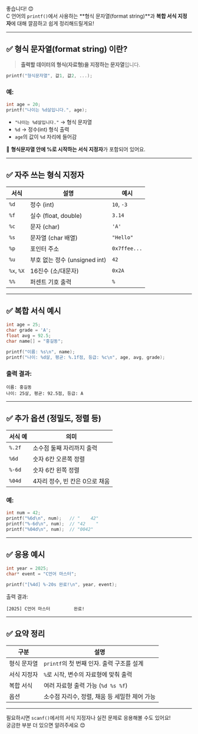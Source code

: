 좋습니다! 😊  
C 언어의 `printf()`에서 사용하는 **형식 문자열(format string)**과 **복합 서식 지정자**에 대해 깔끔하고 쉽게 정리해드릴게요!

---

## ✅ 형식 문자열(format string) 이란?

> **출력할 데이터의 형식(자료형)을 지정하는 문자열**입니다.

```c
printf("형식문자열", 값1, 값2, ...);
```

### 예:
```c
int age = 20;
printf("나이는 %d살입니다.", age);
```

- `"나이는 %d살입니다."` → 형식 문자열
- `%d` → 정수(int) 형식 출력
- `age`의 값이 `%d` 자리에 들어감

📌 **형식문자열 안에 %로 시작하는 서식 지정자**가 포함되어 있어요.

---

## ✅ 자주 쓰는 형식 지정자

| 서식 | 설명 | 예시 |
|------|------|------|
| `%d` | 정수 (int) | `10`, `-3` | 
| `%f` | 실수 (float, double) | `3.14` |
| `%c` | 문자 (char) | `'A'` |  // 1개의 문자만 출력 가능함.
| `%s` | 문자열 (char 배열) | `"Hello"` |
| `%p` | 포인터 주소 | `0x7ffee...` |
| `%u` | 부호 없는 정수 (unsigned int) | `42` |
| `%x`, `%X` | 16진수 (소/대문자) | `0x2A` |
| `%%` | 퍼센트 기호 출력 | `%` |

---

## ✅ 복합 서식 예시

```c
int age = 25;
char grade = 'A';
float avg = 92.5;
char name[] = "홍길동";

printf("이름: %s\n", name);
printf("나이: %d살, 평균: %.1f점, 등급: %c\n", age, avg, grade);
```

### 출력 결과:
```
이름: 홍길동
나이: 25살, 평균: 92.5점, 등급: A
```

---

## ✅ 추가 옵션 (정밀도, 정렬 등)

| 서식 예 | 의미 |
|---------|------|
| `%.2f` | 소수점 둘째 자리까지 출력 |
| `%6d` | 숫자 6칸 오른쪽 정렬 |
| `%-6d` | 숫자 6칸 왼쪽 정렬 |
| `%04d` | 4자리 정수, 빈 칸은 0으로 채움 |

### 예:

```c
int num = 42;
printf("%6d\n", num);   // "    42"
printf("%-6d\n", num);  // "42    "
printf("%04d\n", num);  // "0042"
```

---

## ✅ 응용 예시

```c
int year = 2025;
char* event = "C언어 마스터";

printf("[%4d] %-20s 완료!\n", year, event);
```

출력 결과:
```
[2025] C언어 마스터         완료!
```

---

## ✅ 요약 정리

| 구분 | 설명 |
|------|------|
| 형식 문자열 | `printf`의 첫 번째 인자. 출력 구조를 설계 |
| 서식 지정자 | `%`로 시작, 변수의 자료형에 맞춰 출력 |
| 복합 서식 | 여러 자료형 출력 가능 (`%d %s %f`) |
| 옵션 | 소수점 자리수, 정렬, 채움 등 세밀한 제어 가능 |

---

필요하시면 `scanf()`에서의 서식 지정자나 실전 문제로 응용해볼 수도 있어요!  
궁금한 부분 더 있으면 알려주세요 😊